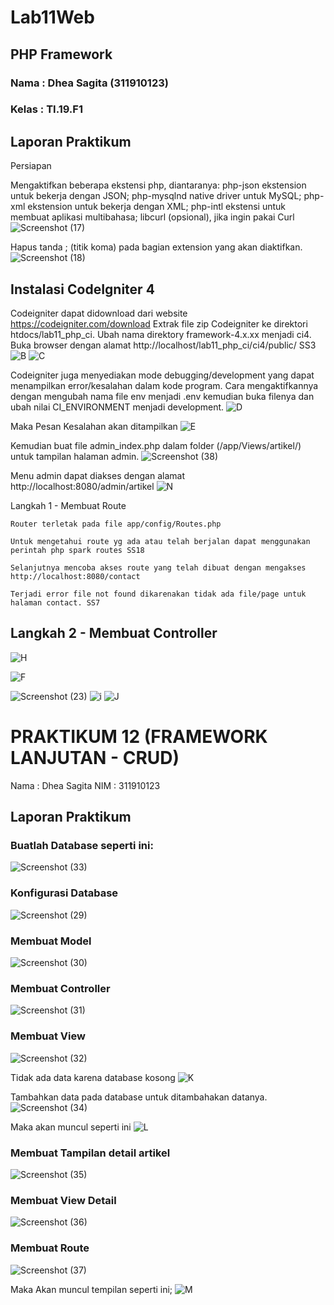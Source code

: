# Lab11Web
## PHP Framework
### Nama : Dhea Sagita (311910123)
### Kelas : TI.19.F1

## Laporan Praktikum

Persiapan

Mengaktifkan beberapa ekstensi php, diantaranya:
 php-json ekstension untuk bekerja dengan JSON;
 php-mysqlnd native driver untuk MySQL;
 php-xml ekstension untuk bekerja dengan XML;
 php-intl ekstensi untuk membuat aplikasi multibahasa;
 libcurl (opsional), jika ingin pakai Curl
![Screenshot (17)](https://user-images.githubusercontent.com/81453793/122224763-9f8fe000-cede-11eb-8afb-b09d596acee9.png)

Hapus tanda ; (titik koma) pada bagian extension yang akan diaktifkan.
![Screenshot (18)](https://user-images.githubusercontent.com/81453793/122225152-044b3a80-cedf-11eb-88a7-f73b20195bca.png)

## Instalasi CodeIgniter 4

Codeigniter dapat didownload dari website https://codeigniter.com/download
Extrak file zip Codeigniter ke direktori htdocs/lab11_php_ci.
Ubah nama direktory framework-4.x.xx menjadi ci4.
Buka browser dengan alamat http://localhost/lab11_php_ci/ci4/public/ SS3
![B](https://user-images.githubusercontent.com/81453793/122225342-2e046180-cedf-11eb-92c2-054e018d66d1.jpg)
![C](https://user-images.githubusercontent.com/81453793/122225507-555b2e80-cedf-11eb-9ec4-f8ff27619fc7.jpg)

Codeigniter juga menyediakan mode debugging/development yang dapat menampilkan error/kesalahan dalam kode program. Cara mengaktifkannya dengan mengubah nama file env menjadi .env kemudian buka filenya dan ubah nilai CI_ENVIRONMENT menjadi development.
![D](https://user-images.githubusercontent.com/81453793/122225745-88052700-cedf-11eb-8fb0-a2f92581b5bd.jpg)

Maka Pesan Kesalahan akan ditampilkan
![E](https://user-images.githubusercontent.com/81453793/122225990-bbe04c80-cedf-11eb-8a0a-b40349d5f777.jpg)


Kemudian buat file admin_index.php dalam folder (/app/Views/artikel/) untuk tampilan halaman admin.
![Screenshot (38)](https://user-images.githubusercontent.com/81453793/124137530-f5a07e00-daaf-11eb-9580-093cb8f73b2f.png)

Menu admin dapat diakses dengan alamat http://localhost:8080/admin/artikel
![N](https://user-images.githubusercontent.com/81453793/124140189-7791a680-dab2-11eb-8726-9ee2071e24db.jpg)





Langkah 1 - Membuat Route

    Router terletak pada file app/config/Routes.php

    Untuk mengetahui route yg ada atau telah berjalan dapat menggunakan perintah php spark routes SS18

    Selanjutnya mencoba akses route yang telah dibuat dengan mengakses http://localhost:8080/contact

    Terjadi error file not found dikarenakan tidak ada file/page untuk halaman contact. SS7

## Langkah 2 - Membuat Controller

  ![H](https://user-images.githubusercontent.com/81453793/122226252-ffd35180-cedf-11eb-992a-4bffa4690a3f.jpg)
  
  
  ![F](https://user-images.githubusercontent.com/81453793/122226385-21343d80-cee0-11eb-9567-b849e51365f5.jpg)



![Screenshot (23)](https://user-images.githubusercontent.com/81453793/122227397-08785780-cee1-11eb-8fa2-22f33cc5ba2b.png)
![i](https://user-images.githubusercontent.com/81453793/122227858-7a50a100-cee1-11eb-9915-ee22b79bdbbf.jpg)
![J](https://user-images.githubusercontent.com/81453793/122227866-7cb2fb00-cee1-11eb-8f34-d0082c499f00.jpg)

# PRAKTIKUM 12 (FRAMEWORK LANJUTAN - CRUD)

Nama : Dhea Sagita 
NIM  : 311910123

## Laporan Praktikum

### Buatlah Database seperti ini:
![Screenshot (33)](https://user-images.githubusercontent.com/81453793/123438349-cc3ca980-d5fa-11eb-90bf-b433b84bdd4f.png)


### Konfigurasi Database
![Screenshot (29)](https://user-images.githubusercontent.com/81453793/123432635-c93eba80-d5f4-11eb-8fca-4ba291a31e47.png)


 ### Membuat Model
 ![Screenshot (30)](https://user-images.githubusercontent.com/81453793/123433157-57b33c00-d5f5-11eb-933b-a799f98517cb.png)


### Membuat Controller
![Screenshot (31)](https://user-images.githubusercontent.com/81453793/123433931-2850ff00-d5f6-11eb-9a7f-c12859733c56.png)


### Membuat View
![Screenshot (32)](https://user-images.githubusercontent.com/81453793/123434701-f5f3d180-d5f6-11eb-84df-68a957066061.png)


Tidak ada data karena database kosong
![K](https://user-images.githubusercontent.com/81453793/123438577-060db000-d5fb-11eb-810b-2a02707ca46b.jpg)

Tambahkan data pada database untuk ditambahakan datanya.
![Screenshot (34)](https://user-images.githubusercontent.com/81453793/123438723-33f2f480-d5fb-11eb-88ec-5315676b6ab0.png)

Maka akan muncul seperti ini
![L](https://user-images.githubusercontent.com/81453793/123439063-8df3ba00-d5fb-11eb-8a3e-2eb3907652c2.jpg)

### Membuat Tampilan detail artikel
![Screenshot (35)](https://user-images.githubusercontent.com/81453793/123439677-2be78480-d5fc-11eb-8098-6b170eee93bb.png)

### Membuat View Detail
![Screenshot (36)](https://user-images.githubusercontent.com/81453793/123440389-ed9e9500-d5fc-11eb-9b29-4de88b033465.png)

### Membuat Route
![Screenshot (37)](https://user-images.githubusercontent.com/81453793/123440701-440bd380-d5fd-11eb-8425-6b26cad69138.png)

Maka Akan muncul tempilan seperti ini;
![M](https://user-images.githubusercontent.com/81453793/123440831-6867b000-d5fd-11eb-9ff0-e452e1182e99.jpg)











